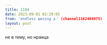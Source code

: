 ```yaml
---
title: 1184
date: 2023-09-01 02:29:03
from: 'endless шизing ⍼' (channel1162404975)
layout: post
---
```


не в тему, но нраица
